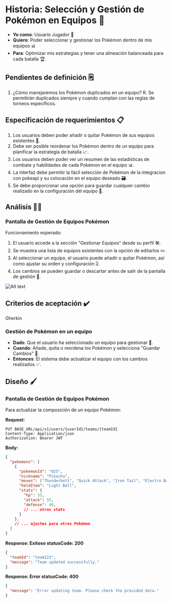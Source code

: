 # Historia: Selección y Gestión de Pokémon en Equipos 🔄

- **Yo como**: Usuario Jugador 🎽
- **Quiero**: Poder seleccionar y gestionar los Pokémon dentro de mis equipos 📊
- **Para**: Optimizar mis estrategias y tener una alineación balanceada para cada batalla 🏆.

## Pendientes de definición 🗒️

1. ¿Cómo manejaremos los Pokémon duplicados en un equipo?
   R. Se permitirán duplicados siempre y cuando cumplan con las reglas de torneos específicos.

## Especificación de requerimientos 📋

1. Los usuarios deben poder añadir o quitar Pokémon de sus equipos existentes 🔄.
2. Debe ser posible reordenar los Pokémon dentro de un equipo para planificar la estrategia de batalla 📈.
3. Los usuarios deben poder ver un resumen de las estadísticas de combate y habilidades de cada Pokémon en el equipo 📊.
4. La interfaz debe permitir la fácil selección de Pokémon de la integracion con pokeapi y su colocación en el equipo deseado 🗃️.
5. Se debe proporcionar una opción para guardar cualquier cambio realizado en la configuración del equipo 💾.

## Análisis 🕵️‍♀️

### Pantalla de Gestión de Equipos Pokémon

Funcionamiento esperado:

1. El usuario accede a la sección "Gestionar Equipos" desde su perfil 🛠️.
2. Se muestra una lista de equipos existentes con la opción de editarlos ✏️.
3. Al seleccionar un equipo, el usuario puede añadir o quitar Pokémon, así como ajustar su orden y configuración 🎚️.
4. Los cambios se pueden guardar o descartar antes de salir de la pantalla de gestión 🚪.

![Alt text](url-de-la-imagen-de-gestion-de-equipos.png)

## Criterios de aceptación ✔️

Gherkin

### Gestión de Pokémon en un equipo

- **Dado**: Que el usuario ha seleccionado un equipo para gestionar 📝.
- **Cuando**: Añade, quita o reordena los Pokémon y selecciona "Guardar Cambios" 💾.
- **Entonces**: El sistema debe actualizar el equipo con los cambios realizados ✅.

## Diseño 🖌️

### Pantalla de Gestión de Equipos Pokémon

Para actualizar la composición de un equipo Pokémon:

**Request:**
```http
PUT BASE_URL/api/v1/users/{userId}/teams/{teamId}
Content-Type: Application/json
Authorization: Bearer JWT
```

**Body:**
```json
{
  "pokemons": [
    {
      "pokemonId": "025",
      "nickname": "Pikachu",
      "moves": ["Thunderbolt", "Quick Attack", "Iron Tail", "Electro Ball"],
      "heldItem": "Light Ball",
      "stats": {
        "hp": 35,
        "attack": 55,
        "defense": 40,
        // ... otros stats
      }
    },
    // ... ajustes para otros Pokémon
  ]
}
```

**Response: Exitoso statusCode: 200**
```json
{
  "teamId": "team123",
  "message": "Team updated successfully."
}
```

**Response: Error statusCode: 400**
```json
{
  "message": "Error updating team. Please check the provided data."
}
```
